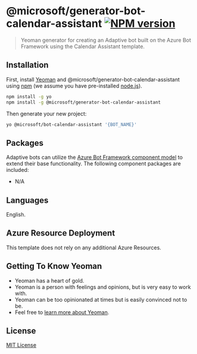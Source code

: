 # @microsoft/generator-bot-calendar-assistant [![NPM version][npm-image]][npm-url]
> Yeoman generator for creating an Adaptive bot built on the Azure Bot Framework using the Calendar Assistant template.

## Installation

First, install [Yeoman](http://yeoman.io) and @microsoft/generator-bot-calendar-assistant using [npm](https://www.npmjs.com/) (we assume you have pre-installed [node.js](https://nodejs.org/)).

```bash
npm install -g yo
npm install -g @microsoft/generator-bot-calendar-assistant
```

Then generate your new project:

```bash
yo @microsoft/bot-calendar-assistant '{BOT_NAME}'
```
## Packages
Adaptive bots can utilize the [Azure Bot Framework component model](https://aka.ms/ComponentTemplateDocumentation) to extend their base functionality. The following component packages are included:

- N/A

## Languages
English.

## Azure Resource Deployment
This template does not rely on any additional Azure Resources.

## Getting To Know Yeoman

 * Yeoman has a heart of gold.
 * Yeoman is a person with feelings and opinions, but is very easy to work with.
 * Yeoman can be too opinionated at times but is easily convinced not to be.
 * Feel free to [learn more about Yeoman](http://yeoman.io/).

## License

[MIT License][license]

[composer]: https://github.com/microsoft/botframework-composer
[yeoman]: https://yeoman.io
[npm]: https://npmjs.com
[nodejs]: https://nodejs.org/
[license]: https://github.com/microsoft/botframework-components/blob/main/LICENSE
[npm-image]: https://badge.fury.io/js/%40microsoft%2Fgenerator-bot-calendar-assistant.svg
[npm-url]: https://www.npmjs.com/package/@microsoft/generator-bot-calendar-assistant
